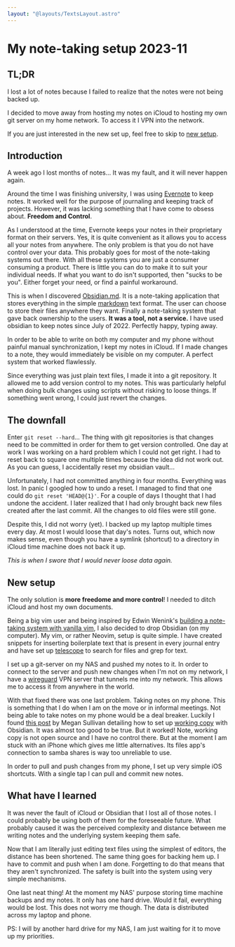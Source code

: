 ```yaml
---
layout: "@layouts/TextsLayout.astro"
---
```


# My note-taking setup 2023-11

## TL;DR
I lost a lot of notes because I failed to realize that the notes were not being backed up.

I decided to move away from hosting my notes on iCloud to hosting my own git server on my home network. To access it I VPN into the network.

If you are just interested in the new set up, feel free to skip to [new setup](#new-setup).

## Introduction

A week ago I lost months of notes... It was my fault, and it will never happen again.

Around the time I was finishing university, I was using [Evernote](https://evernote.com) to keep notes. It worked well for the purpose of journaling and keeping track of projects. However, it was lacking something that I have come to obsess about. **Freedom and Control**.

As I understood at the time, Evernote keeps your notes in their proprietary format on their servers. Yes, it is quite convenient as it allows you to access all your notes from anywhere. The only problem is that you do not have control over your data. This probably goes for most of the note-taking systems out there. With all these systems you are just a consumer consuming a product. There is little you can do to make it to suit your individual needs. If what you want to do isn't supported, then "sucks to be you". Either forget your need, or find a painful workaround.

This is when I discovered [Obsidian.md](https://obsidian.md). It is a note-taking application that stores everything in the simple [markdown](https://en.wikipedia.org/wiki/Markdown) text format. The user can choose to store their files anywhere they want. Finally a note-taking system that gave back ownership to the users. **It was a tool, not a service.** I have used obsidian to keep notes since July of 2022. Perfectly happy, typing away.

In order to be able to write on both my computer and my phone without painful manual synchronization, I kept my notes in iCloud. If I made changes to a note, they would immediately be visible on my computer. A perfect system that worked flawlessly.

Since everything was just plain text files, I made it into a git repository. It allowed me to add version control to my notes. This was particularly helpful when doing bulk changes using scripts without risking to loose things. If something went wrong, I could just revert the changes.

## The downfall 
Enter `git reset --hard`... The thing with git repositories is that changes need to be committed in order for them to get version controlled. One day at work I was working on a hard problem which I could not get right. I had to reset back to square one multiple times because the idea did not work out. As you can guess, I accidentally reset my obsidian vault...

Unfortunately, I had not committed anything in four months. Everything was lost. In panic I googled how to undo a reset. I managed to find that one could do `git reset 'HEAD@{1}'`. For a couple of days I thought that I had undone the accident. I later realized that I had only brought back new files created after the last commit. All the changes to old files were still gone. 

Despite this, I did not worry (yet). I backed up my laptop multiple times every day. At most I would loose that day's notes. Turns out, which now makes sense, even though you have a symlink (shortcut) to a directory in iCloud time machine does not back it up.

*This is when I swore that I would never loose data again.*

## New setup
The only solution is **more freedome and more control**! I needed to ditch iCloud and host my own documents.

Being a big vim user and being inspired by Edwin Wenink's [building a note-taking system with vanilla vim](https://www.edwinwenink.xyz/posts/42-vim_notetaking/), I also decided to drop Obsidian (on my computer). My vim, or rather Neovim, setup is quite simple. I have created snippets for inserting boilerplate text that is present in every journal entry and have set up [telescope](https://github.com/nvim-telescope/telescope.nvim) to search for files and grep for text.

I set up a git-server on my NAS and pushed my notes to it. In order to connect to the server and push new changes when I'm not on my network, I have a [wireguard](https://www.wireguard.com) VPN server that tunnels me into my network. This allows me to access it from anywhere in the world.

With that fixed there was one last problem. Taking notes on my phone. This is something that I do when I am on the move or in informal meetings. Not being able to take notes on my phone would be a deal breaker. Luckily I found [this post](https://meganesulli.com/blog/sync-obsidian-vault-iphone-ipad/) by Megan Sullivan detailing how to set up [working copy](https://workingcopy.app) with Obsidian. It was almost too good to be true. But it worked! Note, working copy is not open source and I have no control there. But at the moment I am stuck with an iPhone which gives me little alternatives. Its files app's connection to samba shares is way too unreliable to use.

In order to pull and push changes from my phone, I set up very simple iOS shortcuts. With a single tap I can pull and commit new notes.

## What have I learned
It was never the fault of iCloud or Obsidian that I lost all of those notes. I could probably be using both of them for the foreseeable future. What probably caused it was the perceived complexity and distance between me writing notes and the underlying system keeping them safe.

Now that I am literally just editing text files using the simplest of editors, the distance has been shortened. The same thing goes for backing hem up. I have to commit and push when I am done. Forgetting to do that means that they aren't synchronized.
The safety is built into the system using very simple mechanisms.

One last neat thing! At the moment my NAS' purpose storing time machine backups and my notes. It only has one hard drive. Would it fail, everything would be lost. This does not worry me though. The data is distributed across my laptop and phone. 

PS: I will by another hard drive for my NAS, I am just waiting for it to move up my priorities.
